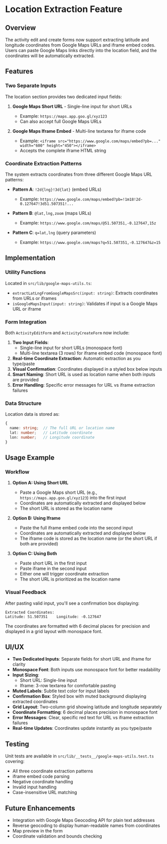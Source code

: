 # Location Extraction Feature

## Overview

The activity edit and create forms now support extracting latitude and longitude coordinates from Google Maps URLs and iframe embed codes. Users can paste Google Maps links directly into the location field, and the coordinates will be automatically extracted.

## Features

### Two Separate Inputs

The location section provides two dedicated input fields:

1. **Google Maps Short URL** - Single-line input for short URLs
   - Example: `https://maps.app.goo.gl/xyz123`
   - Can also accept full Google Maps URLs
   
2. **Google Maps Iframe Embed** - Multi-line textarea for iframe code
   - Example: `<iframe src="https://www.google.com/maps/embed?pb=..." width="600" height="450"></iframe>`
   - Accepts the complete iframe HTML string

### Coordinate Extraction Patterns

The system extracts coordinates from three different Google Maps URL patterns:

- **Pattern A**: `!2d{lng}!3d{lat}` (embed URLs)
  - Example: `https://www.google.com/maps/embed?pb=!1m18!2d-0.127647!3d51.507351!...`
  
- **Pattern B**: `@lat,lng,zoom` (maps URLs)
  - Example: `https://www.google.com/maps/@51.507351,-0.127647,15z`
  
- **Pattern C**: `q=lat,lng` (query parameters)
  - Example: `https://www.google.com/maps?q=51.507351,-0.127647&z=15`

## Implementation

### Utility Functions

Located in `src/lib/google-maps-utils.ts`:

- `extractLatLngFromGoogleMapsSrc(input: string)`: Extracts coordinates from URLs or iframes
- `isGoogleMapsInput(input: string)`: Validates if input is a Google Maps URL or iframe

### Form Integration

Both `ActivityEditForm` and `ActivityCreateForm` now include:

1. **Two Input Fields**: 
   - Single-line input for short URLs (monospace font)
   - Multi-line textarea (3 rows) for iframe embed code (monospace font)
2. **Real-time Coordinate Extraction**: Automatic extraction as you type/paste
3. **Visual Confirmation**: Coordinates displayed in a styled box below inputs
4. **Smart Naming**: Short URL is used as location name when both inputs are provided
5. **Error Handling**: Specific error messages for URL vs iframe extraction failures

### Data Structure

Location data is stored as:

```typescript
{
  name: string;  // The full URL or location name
  lat: number;   // Latitude coordinate
  lon: number;   // Longitude coordinate
}
```

## Usage Example

### Workflow

1. **Option A: Using Short URL**
   - Paste a Google Maps short URL (e.g., `https://maps.app.goo.gl/xyz123`) into the first input
   - Coordinates are automatically extracted and displayed below
   - The short URL is stored as the location name

2. **Option B: Using Iframe**
   - Paste the full iframe embed code into the second input
   - Coordinates are automatically extracted and displayed below
   - The iframe code is stored as the location name (or the short URL if both are provided)

3. **Option C: Using Both**
   - Paste short URL in the first input
   - Paste iframe in the second input
   - Either one will trigger coordinate extraction
   - The short URL is prioritized as the location name
   
### Visual Feedback

After pasting valid input, you'll see a confirmation box displaying:
```
Extracted Coordinates:
Latitude: 51.507351    Longitude: -0.127647
```

The coordinates are formatted with 6 decimal places for precision and displayed in a grid layout with monospace font.

## UI/UX

- **Two Dedicated Inputs**: Separate fields for short URL and iframe for clarity
- **Monospace Font**: Both inputs use monospace font for better readability
- **Input Sizing**: 
  - Short URL: Single-line input
  - Iframe: 3-row textarea for comfortable pasting
- **Muted Labels**: Subtle text color for input labels
- **Confirmation Box**: Styled box with muted background displaying extracted coordinates
- **Grid Layout**: Two-column grid showing latitude and longitude separately
- **Coordinate Formatting**: 6 decimal places precision in monospace font
- **Error Messages**: Clear, specific red text for URL vs iframe extraction failures
- **Real-time Updates**: Coordinates update instantly as you type/paste

## Testing

Unit tests are available in `src/lib/__tests__/google-maps-utils.test.ts` covering:

- All three coordinate extraction patterns
- iframe embed code parsing
- Negative coordinate handling
- Invalid input handling
- Case-insensitive URL matching

## Future Enhancements

- Integration with Google Maps Geocoding API for plain text addresses
- Reverse geocoding to display human-readable names from coordinates
- Map preview in the form
- Coordinate validation and bounds checking

